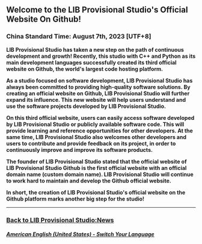 ## Welcome to the LIB Provisional Studio's Official Website On Github!
### China Standard Time: August 7th, 2023 [UTF+8]
**LIB Provisional Studio has taken a new step on the path of continuous development and growth! Recently, this studio with C++ and Python as its main development languages successfully created its third official website on Github, the world's largest code hosting platform.**

**As a studio focused on software development, LIB Provisional Studio has always been committed to providing high-quality software solutions. By creating an official website on Github, LIB Provisional Studio will further expand its influence. This new website will help users understand and use the software projects developed by LIB Provisional Studio.**

**On this third official website, users can easily access software developed by LIB Provisional Studio or publicly available software code. This will provide learning and reference opportunities for other developers. At the same time, LIB Provisional Studio also welcomes other developers and users to contribute and provide feedback on its project, in order to continuously improve and improve its software products.**

**The founder of LIB Provisional Studio stated that the official website of LIB Provisional Studio Github is the first official website with an official domain name (custom domain name). LIB Provisional Studio will continue to work hard to maintain and develop the Github official website.**


**In short, the creation of LIB Provisional Studio's official website on the Github platform marks another big step for the studio!** 

--- 

### [Back to LIB Provisional Studio:News](https://libps.github.io/en-us/News)

##### [American English (United States) - Switch Your Language](https://libps.github.io/index)
